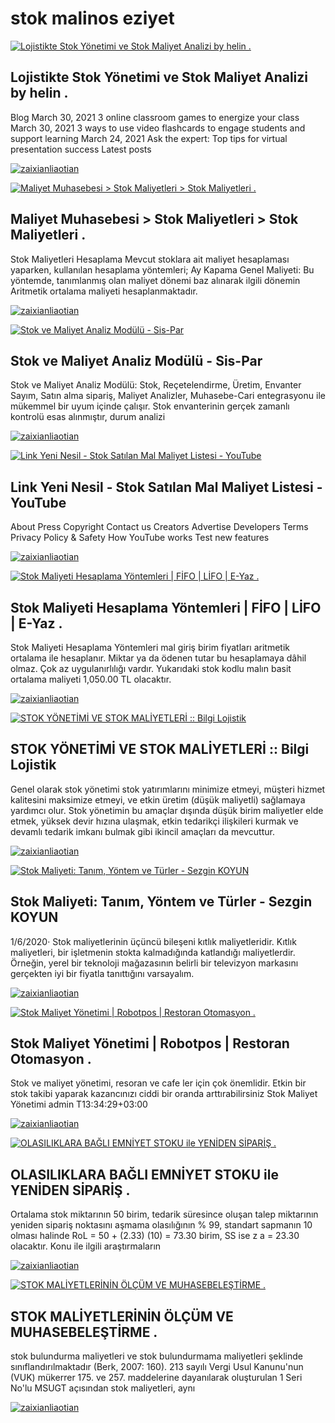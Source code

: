 # stok malinos eziyet
<a href="https://mnn.zoosnet.net/LR/Chatpre.aspx?id=MNN94995150&p=https://topgrinding.com/" target="_blank">![Lojistikte Stok Yönetimi ve Stok Maliyet Analizi by helin .](https://github.com/technlg/images/blob/main/58.jpg)</a>
## Lojistikte Stok Yönetimi ve Stok Maliyet Analizi by helin .
Blog March 30, 2021 3 online classroom games to energize your class March 30, 2021 3 ways to use video flashcards to engage students and support learning March 24, 2021 Ask the expert: Top tips for virtual presentation success Latest posts
<a href="https://mnn.zoosnet.net/LR/Chatpre.aspx?id=MNN94995150&p=https://topgrinding.com/" target="_blank"><img src="https://github.com/technlg/images/raw/main/chat11.jpg" alt="zaixianliaotian"/></a><a href="//whatsapp.shibangsoft.com/WhatsApp.php" ><img src="https://github.com/technlg/images/raw/main/chat11.png" alt=""></a>
<a href="https://mnn.zoosnet.net/LR/Chatpre.aspx?id=MNN94995150&p=https://topgrinding.com/" target="_blank">![Maliyet Muhasebesi > Stok Maliyetleri > Stok Maliyetleri .](https://github.com/technlg/images/blob/main/11.jpg)</a>
## Maliyet Muhasebesi > Stok Maliyetleri > Stok Maliyetleri .
Stok Maliyetleri Hesaplama Mevcut stoklara ait maliyet hesaplaması yaparken, kullanılan hesaplama yöntemleri; Ay Kapama Genel Maliyeti: Bu yöntemde, tanımlanmış olan maliyet dönemi baz alınarak ilgili dönemin Aritmetik ortalama maliyeti hesaplanmaktadır. 
<a href="https://mnn.zoosnet.net/LR/Chatpre.aspx?id=MNN94995150&p=https://topgrinding.com/" target="_blank"><img src="https://github.com/technlg/images/raw/main/chat11.jpg" alt="zaixianliaotian"/></a><a href="//whatsapp.shibangsoft.com/WhatsApp.php" ><img src="https://github.com/technlg/images/raw/main/chat11.png" alt=""></a>
<a href="https://mnn.zoosnet.net/LR/Chatpre.aspx?id=MNN94995150&p=https://topgrinding.com/" target="_blank">![Stok ve Maliyet Analiz Modülü - Sis-Par](https://github.com/technlg/images/blob/main/46.jpg)</a>
## Stok ve Maliyet Analiz Modülü - Sis-Par
Stok ve Maliyet Analiz Modülü: Stok, Reçetelendirme, Üretim, Envanter Sayım, Satın alma sipariş, Maliyet Analizler, Muhasebe-Cari entegrasyonu ile mükemmel bir uyum içinde çalışır. Stok envanterinin gerçek zamanlı kontrolü esas alınmıştır, durum analizi 
<a href="https://mnn.zoosnet.net/LR/Chatpre.aspx?id=MNN94995150&p=https://topgrinding.com/" target="_blank"><img src="https://github.com/technlg/images/raw/main/chat11.jpg" alt="zaixianliaotian"/></a><a href="//whatsapp.shibangsoft.com/WhatsApp.php" ><img src="https://github.com/technlg/images/raw/main/chat11.png" alt=""></a>
<a href="https://mnn.zoosnet.net/LR/Chatpre.aspx?id=MNN94995150&p=https://topgrinding.com/" target="_blank">![Link Yeni Nesil - Stok Satılan Mal Maliyet Listesi - YouTube](https://github.com/technlg/images/blob/main/42.jpg)</a>
## Link Yeni Nesil - Stok Satılan Mal Maliyet Listesi - YouTube
About Press Copyright Contact us Creators Advertise Developers Terms Privacy Policy & Safety How YouTube works Test new features
<a href="https://mnn.zoosnet.net/LR/Chatpre.aspx?id=MNN94995150&p=https://topgrinding.com/" target="_blank"><img src="https://github.com/technlg/images/raw/main/chat11.jpg" alt="zaixianliaotian"/></a><a href="//whatsapp.shibangsoft.com/WhatsApp.php" ><img src="https://github.com/technlg/images/raw/main/chat11.png" alt=""></a>
<a href="https://mnn.zoosnet.net/LR/Chatpre.aspx?id=MNN94995150&p=https://topgrinding.com/" target="_blank">![Stok Maliyeti Hesaplama Yöntemleri | FİFO | LİFO | E-Yaz .](https://github.com/technlg/images/blob/main/14.jpg)</a>
## Stok Maliyeti Hesaplama Yöntemleri | FİFO | LİFO | E-Yaz .
Stok Maliyeti Hesaplama Yöntemleri mal giriş birim fiyatları aritmetik ortalama ile hesaplanır. Miktar ya da ödenen tutar bu hesaplamaya dâhil olmaz. Çok az uygulanırlılığı vardır. Yukarıdaki stok kodlu malın basit ortalama maliyeti 1,050.00 TL olacaktır.
<a href="https://mnn.zoosnet.net/LR/Chatpre.aspx?id=MNN94995150&p=https://topgrinding.com/" target="_blank"><img src="https://github.com/technlg/images/raw/main/chat11.jpg" alt="zaixianliaotian"/></a><a href="//whatsapp.shibangsoft.com/WhatsApp.php" ><img src="https://github.com/technlg/images/raw/main/chat11.png" alt=""></a>
<a href="https://mnn.zoosnet.net/LR/Chatpre.aspx?id=MNN94995150&p=https://topgrinding.com/" target="_blank">![STOK YÖNETİMİ VE STOK MALİYETLERİ :: Bilgi Lojistik](https://github.com/technlg/images/blob/main/35.jpg)</a>
## STOK YÖNETİMİ VE STOK MALİYETLERİ :: Bilgi Lojistik
Genel olarak stok yönetimi stok yatırımlarını minimize etmeyi, müşteri hizmet kalitesini maksimize etmeyi, ve etkin üretim (düşük maliyetli) sağlamaya yardımcı olur. Stok yönetimin bu amaçlar dışında düşük birim maliyetler elde etmek, yüksek devir hızına ulaşmak, etkin tedarikçi ilişkileri kurmak ve devamlı tedarik imkanı bulmak gibi ikincil amaçları da mevcuttur.
<a href="https://mnn.zoosnet.net/LR/Chatpre.aspx?id=MNN94995150&p=https://topgrinding.com/" target="_blank"><img src="https://github.com/technlg/images/raw/main/chat11.jpg" alt="zaixianliaotian"/></a><a href="//whatsapp.shibangsoft.com/WhatsApp.php" ><img src="https://github.com/technlg/images/raw/main/chat11.png" alt=""></a>
<a href="https://mnn.zoosnet.net/LR/Chatpre.aspx?id=MNN94995150&p=https://topgrinding.com/" target="_blank">![Stok Maliyeti: Tanım, Yöntem ve Türler - Sezgin KOYUN](https://github.com/technlg/images/blob/main/28.jpg)</a>
## Stok Maliyeti: Tanım, Yöntem ve Türler - Sezgin KOYUN
1/6/2020· Stok maliyetlerinin üçüncü bileşeni kıtlık maliyetleridir. Kıtlık maliyetleri, bir işletmenin stokta kalmadığında katlandığı maliyetlerdir. Örneğin, yerel bir teknoloji mağazasının belirli bir televizyon markasını gerçekten iyi bir fiyatla tanıttığını varsayalım.
<a href="https://mnn.zoosnet.net/LR/Chatpre.aspx?id=MNN94995150&p=https://topgrinding.com/" target="_blank"><img src="https://github.com/technlg/images/raw/main/chat11.jpg" alt="zaixianliaotian"/></a><a href="//whatsapp.shibangsoft.com/WhatsApp.php" ><img src="https://github.com/technlg/images/raw/main/chat11.png" alt=""></a>
<a href="https://mnn.zoosnet.net/LR/Chatpre.aspx?id=MNN94995150&p=https://topgrinding.com/" target="_blank">![Stok Maliyet Yönetimi | Robotpos | Restoran Otomasyon .](https://github.com/technlg/images/blob/main/16.jpg)</a>
## Stok Maliyet Yönetimi | Robotpos | Restoran Otomasyon .
Stok ve maliyet yönetimi, resoran ve cafe ler için çok önemlidir. Etkin bir stok takibi yaparak kazancınızı ciddi bir oranda arttırabilirsiniz Stok Maliyet Yönetimi admin T13:34:29+03:00
<a href="https://mnn.zoosnet.net/LR/Chatpre.aspx?id=MNN94995150&p=https://topgrinding.com/" target="_blank"><img src="https://github.com/technlg/images/raw/main/chat11.jpg" alt="zaixianliaotian"/></a><a href="//whatsapp.shibangsoft.com/WhatsApp.php" ><img src="https://github.com/technlg/images/raw/main/chat11.png" alt=""></a>
<a href="https://mnn.zoosnet.net/LR/Chatpre.aspx?id=MNN94995150&p=https://topgrinding.com/" target="_blank">![OLASILIKLARA BAĞLI EMNİYET STOKU ile YENİDEN SİPARİŞ .](https://github.com/technlg/images/blob/main/36.jpg)</a>
## OLASILIKLARA BAĞLI EMNİYET STOKU ile YENİDEN SİPARİŞ .
Ortalama stok miktarının 50 birim, tedarik süresince oluşan talep miktarının yeniden sipariş noktasını aşmama olasılığının % 99, standart sapmanın 10 olması halinde RoL = 50 + (2.33) (10) = 73.30 birim, SS ise z a = 23.30 olacaktır. Konu ile ilgili araştırmaların 
<a href="https://mnn.zoosnet.net/LR/Chatpre.aspx?id=MNN94995150&p=https://topgrinding.com/" target="_blank"><img src="https://github.com/technlg/images/raw/main/chat11.jpg" alt="zaixianliaotian"/></a><a href="//whatsapp.shibangsoft.com/WhatsApp.php" ><img src="https://github.com/technlg/images/raw/main/chat11.png" alt=""></a>
<a href="https://mnn.zoosnet.net/LR/Chatpre.aspx?id=MNN94995150&p=https://topgrinding.com/" target="_blank">![STOK MALİYETLERİNİN ÖLÇÜM VE MUHASEBELEŞTİRME .](https://github.com/technlg/images/blob/main/52.jpg)</a>
## STOK MALİYETLERİNİN ÖLÇÜM VE MUHASEBELEŞTİRME .
stok bulundurma maliyetleri ve stok bulundurmama maliyetleri şeklinde sınıflandırılmaktadır (Berk, 2007: 160). 213 sayılı Vergi Usul Kanunu'nun (VUK) mükerrer 175. ve 257. maddelerine dayanılarak oluşturulan 1 Seri No'lu MSUGT açısından stok maliyetleri, aynı
<a href="https://mnn.zoosnet.net/LR/Chatpre.aspx?id=MNN94995150&p=https://topgrinding.com/" target="_blank"><img src="https://github.com/technlg/images/raw/main/chat11.jpg" alt="zaixianliaotian"/></a><a href="//whatsapp.shibangsoft.com/WhatsApp.php" ><img src="https://github.com/technlg/images/raw/main/chat11.png" alt=""></a>
